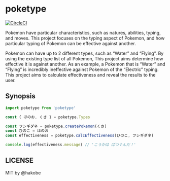 # poketype

[![CircleCI](https://circleci.com/gh/hakobe/poketype.svg?style=svg)](https://circleci.com/gh/hakobe/pokemon-types)

Pokemon have particular characteristics, such as natures, abilities, typing, and moves.  This project focuses on the typing aspect of Pokemon, and how particular typing of Pokemon can be effective against another.

Pokemon can have up to 2 different types, such as “Water” and “Flying”. By using the existing type list of all Pokemon, This project aims determine how effective it is against another. As an example, a Pokemon that is “Water” and “Flying” is incredibly ineffective against Pokemon of the “Electric” typing. This project aims to calculate effectiveness and reveal the results to the user.

## Synopsis

```javascript
import poketype from 'poketype'

const { ほのお, くさ } = poketype.Types

const フシギダネ = poketype.createPokemon(くさ)
const ひのこ = ほのお
const effectiveness = poketype.calcEffectiveness(ひのこ, フシギダネ)

console.log(effectiveness.message) // 'こうかは ばつぐんだ！'
```

## LICENSE

MIT by @hakobe


